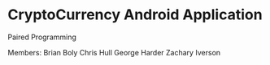 # CryptoCurrency Android Application

Paired Programming

Members:
Brian Boly
Chris Hull
George Harder
Zachary Iverson
